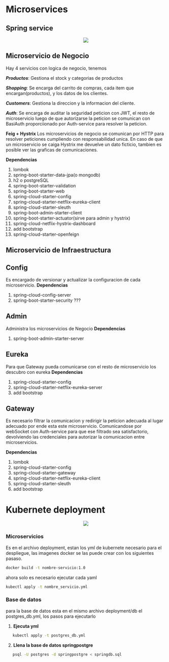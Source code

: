# Microservices
## Spring service
<p align="center"><img  src="https://github.com/Adrian-REH/microservice-academy/assets/64231248/1c9392cb-126d-4dcb-aed8-eedc63d05428"> </p>


## Microservicio de Negocio


Hay 4 servicios con logica de negocio, tenemos

_**Productos**_: Gestiona el stock y categorias de productos

_**Shopping**_: Se encarga del carrito de compras, cada item que encargan(productos), y los datos de los clientes.

_**Customers**_: Gestiona la direccion y la informacion del cliente.

_**Auth**_: Se encarga de auditar la seguridad peticion con JWT, el resto de microservicio luego de que autorizarse la peticion se comunican con BasiAuth proporciionado por Auth-service para resolver la peticion.

**Feig + Hystrix**
Los microservicios de negocio se comunican por HTTP para resolver peticiones cumpliendo con responsabilidad unica.
En caso de que un microservicio se caiga Hystrix me devuelve un dato ficticio, tambien es posible ver las graficas de comunicaciones.

**Dependencias**

1.  lombok
2.  spring-boot-starter-data-jpa(o mongodb)
3.  h2 o postgreSQL
4.  spring-boot-starter-validation
5.  spring-boot-starter-web
6.  spring-cloud-starter-config
7.  spring-cloud-starter-netflix-eureka-client
8.  spring-cloud-starter-sleuth
9.  spring-boot-admin-starter-client
10. spring-boot-starter-actuator(sirve para admin y hystrix)
11. spring-cloud-netflix-hystrix-dashboard
12. add bootstrap
13. spring-cloud-starter-openfeign

## Microservicio de Infraestructura

## Config

Es encargado de versionar y actualizar la configuracion de cada microservicio.
**Dependencias**

1. spring-cloud-config-server
2. spring-boot-starter-security ???

## Admin

Administra los microservicios de Negocio
**Dependencias**

1. spring-boot-admin-starter-server

## Eureka

Para que Gateway pueda comunicarse con el resto de microservicio los descubro con eureka
**Dependencias**

1. spring-cloud-starter-config
2. spring-cloud-starter-netflix-eureka-server
3. add bootstrap

## Gateway

Es necesario filtrar la comunicacion y redirigir la peticion adecuada al lugar adecuado por ende esta este microservicio.
Comunicandose por webSocket con Auth-service para que ese filtrado sea satisfactorio, devolviendo las credenciales para autorizar la comunicacion entre microservicios.

**Dependencias**

1. lombok
2. spring-cloud-starter-config
3. spring-cloud-starter-gateway
4. spring-cloud-starter-netflix-eureka-client
5. spring-cloud-starter-sleuth
6. add bootstrap

# Kubernete deployment

<p align="center"><img  src="https://github.com/Adrian-REH/microservice-academy/assets/64231248/6a53912c-95c0-48ae-86d0-df14d9477b4b"> </p>

### Microservicios

Es en el archivo deployment, estan los yml de kubernete necesario para el despliegue, las imagenes docker se las puede crear con los siguientes pasaso.

```bash
docker build -t nombre-servicio:1.0
```

ahora solo es necesario ejecutar cada yaml

```bash
kubectl apply -t nombre_servicio.yml
```

### Base de datos

para la base de datos esta en el mismo archivo deployment/db el postgres_db.yml, los pasos para ejecutarlo

1. **Ejecuta yml**

```bash
   kubectl apply -t postgres_db.yml
```

2. **Llena la base de datos springpostgre**

```bash
   psql -U postgres -d springpostgre < springdb.sql
```
